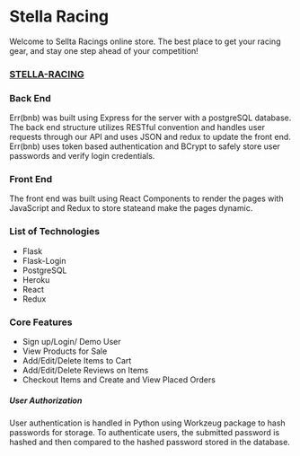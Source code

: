 # Stella Racing

Welcome to Sellta Racings online store. The best place to get your racing gear, and stay one step ahead of your competition!

### [STELLA-RACING](https://stella-racing.herokuapp.com/)


### Back End
Err(bnb) was built using Express for the server with a postgreSQL database. The back end structure utilizes RESTful convention and handles user requests through our API and uses JSON and redux to update the front end. Err(bnb) uses token based authentication and BCrypt to safely store user passwords and verify login credentials. 
### Front End
The front end was built using React Components to render the pages with JavaScript and Redux to store stateand make the pages dynamic.
### List of Technologies
* Flask
* Flask-Login
* PostgreSQL
* Heroku
* React
* Redux

### Core Features
* Sign up/Login/ Demo User
* View Products for Sale
* Add/Edit/Delete Items to Cart
* Add/Edit/Delete Reviews on Items
* Checkout Items and Create and View Placed Orders

##### User Authorization
User authentication is handled in Python using Workzeug package to hash passwords for storage. To authenticate users, the submitted password is hashed and then compared to the hashed password stored in the database.
